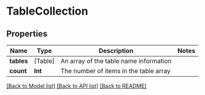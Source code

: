 # TableCollection

## Properties
Name | Type | Description | Notes
------------ | ------------- | ------------- | -------------
**tables** | [Table] | An array of the table name information | 
**count** | **Int** | The number of items in the table array | 

[[Back to Model list]](../README.md#documentation-for-models) [[Back to API list]](../README.md#documentation-for-api-endpoints) [[Back to README]](../README.md)


